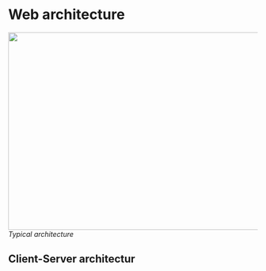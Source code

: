 # Web architecture
<img src="https://user-images.githubusercontent.com/45961072/114298081-2afd8700-9ad2-11eb-8ac1-6a7e05692595.png" height="399px" width="624px"></img>
_Typical architecture_

## Client-Server architectur
